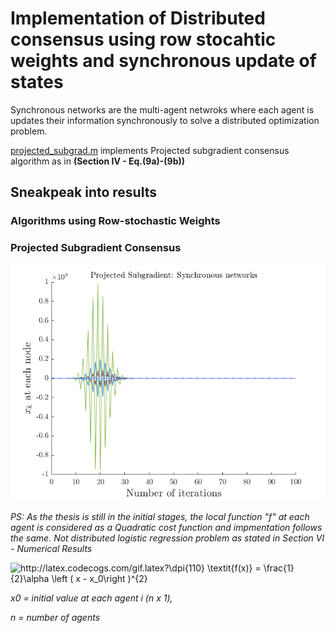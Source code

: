 # Implementation of Distributed consensus using row stocahtic weights and synchronous update of states

Synchronous networks are the multi-agent netwroks where each agent is updates their information synchronously to solve a distributed optimization problem.

[projected_subgrad.m](https://github.com/naraharikr/master_thesis/blob/main/row_stochastic_algorithms/projected_subgrad.m) implements Projected subgradient consensus algorithm as in **(Section IV - Eq.(9a)-(9b))**


## Sneakpeak into results 

### Algorithms using Row-stochastic Weights

### Projected Subgradient Consensus

![Projected Subgradient consensus](https://github.com/naraharikr/master_thesis/blob/main/Results/row_stochastic/projected_subgrad.png)



*PS: As the thesis is still in the initial stages, the local function "f" at each agent is considered as a Quadratic cost function and impmentation follows the same.  Not distributed logistic regression problem as stated in Section VI - Numerical Results*

<img src="http://latex.codecogs.com/gif.latex?\dpi{110}&space;\textit{f(x)}&space;=&space;\frac{1}{2}\alpha&space;\left&space;(&space;x&space;-&space;x_0\right&space;)^{2}" title="http://latex.codecogs.com/gif.latex?\dpi{110} \textit{f(x)} = \frac{1}{2}\alpha \left ( x - x_0\right )^{2}" />

*x0 = initial value at each agent i (n x 1),*

*n = number of agents*